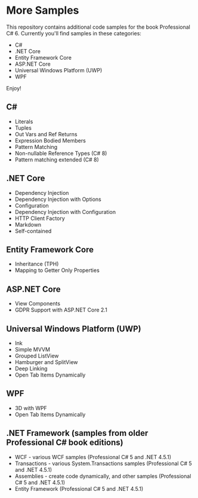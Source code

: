 # More Samples

This repository contains additional code samples for the book Professional C# 6. Currently you'll find samples in these categories:

* C#
* .NET Core
* Entity Framework Core
* ASP.NET Core
* Universal Windows Platform (UWP)
* WPF

Enjoy!

## C#

* Literals
* Tuples
* Out Vars and Ref Returns
* Expression Bodied Members
* Pattern Matching
* Non-nullable Reference Types (C# 8)
* Pattern matching extended (C# 8)

## .NET Core

* Dependency Injection
* Dependency Injection with Options
* Configuration
* Dependency Injection with Configuration
* HTTP Client Factory
* Markdown
* Self-contained

## Entity Framework Core

* Inheritance (TPH)
* Mapping to Getter Only Properties

## ASP.NET Core

* View Components
* GDPR Support with ASP.NET Core 2.1

## Universal Windows Platform (UWP)

* Ink
* Simple MVVM
* Grouped ListView
* Hamburger and SplitView
* Deep Linking
* Open Tab Items Dynamically

## WPF

* 3D with WPF
* Open Tab Items Dynamically

## .NET Framework (samples from older Professional C# book editions)

* WCF - various WCF samples (Professional C# 5 and .NET 4.5.1)
* Transactions - various System.Transactions samples (Professional C# 5 and .NET 4.5.1)
* Assemblies - create code dynamically, and other samples (Professional C# 5 and .NET 4.5.1)
* Entity Framework (Professional C# 5 and .NET 4.5.1)
